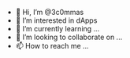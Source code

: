 - 👋 Hi, I’m @3c0mmas
- 👀 I’m interested in dApps   
- 🌱 I’m currently learning ...   
- 💞️ I’m looking to collaborate on ...   
- 📫 How to reach me ...  

<!---
3c0mmas/3c0mmas is a ✨ special ✨ repository because its `README.md` (this file) appears on your GitHub profile.
You can click the Preview link to take a look at your changes.
--->

